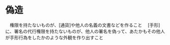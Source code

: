 # 偽造
　権限を持たないものが、[通貨]や他人の名義の文書などを作ること
　[手形]に、署名の代行権限を持たないものが、他人の署名を偽って、あたかもその他人が手形行為をしたかのような外観を作り出すこと
